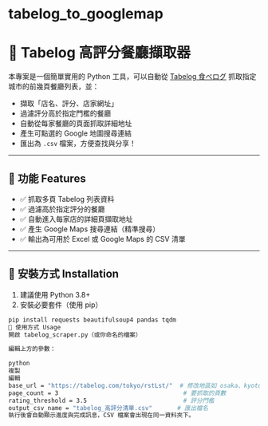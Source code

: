 # tabelog_to_googlemap
# 🍣 Tabelog 高評分餐廳擷取器

本專案是一個簡單實用的 Python 工具，可以自動從 [Tabelog 食べログ](https://tabelog.com) 抓取指定城市的前幾頁餐廳列表，並：

- 擷取「店名、評分、店家網址」
- 過濾評分高於指定門檻的餐廳
- 自動從每家餐廳的頁面抓取詳細地址
- 產生可點選的 Google 地圖搜尋連結
- 匯出為 `.csv` 檔案，方便查找與分享！

---

## 🧰 功能 Features

- ✅ 抓取多頁 Tabelog 列表資料
- ✅ 過濾高於指定評分的餐廳
- ✅ 自動進入每家店的詳細頁擷取地址
- ✅ 產生 Google Maps 搜尋連結（精準搜尋）
- ✅ 輸出為可用於 Excel 或 Google Maps 的 CSV 清單

---

## 🔧 安裝方式 Installation

1. 建議使用 Python 3.8+
2. 安裝必要套件（使用 pip）

```bash
pip install requests beautifulsoup4 pandas tqdm
🚀 使用方式 Usage
開啟 tabelog_scraper.py（或你命名的檔案）

編輯上方的參數：

python
複製
編輯
base_url = "https://tabelog.com/tokyo/rstLst/"  # 修改地區如 osaka、kyoto URL必須是日文界面
page_count = 3                                   # 要抓取的頁數
rating_threshold = 3.5                           # 評分門檻
output_csv_name = "tabelog_高評分清單.csv"       # 匯出檔名
執行後會自動顯示進度與完成訊息，CSV 檔案會出現在同一資料夾下。
